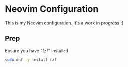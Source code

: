 # Neovim Configuration

This is my Neovim configuration. It's a work in progress :)

## Prep

Ensure you have "fzf" installed

```bash
sudo dnf -y install fzf
```


